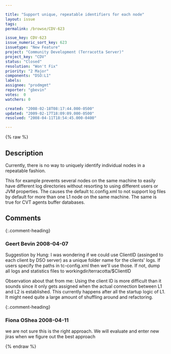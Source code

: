 ```yaml
---

title: "Support unique, repeatable identifiers for each node"
layout: issue
tags: 
permalink: /browse/CDV-623

issue_key: CDV-623
issue_numeric_sort_key: 623
issuetype: "New Feature"
project: "Community Development (Terracotta Server)"
project_key: "CDV"
status: "Closed"
resolution: "Won't Fix"
priority: "2 Major"
components: "DSO:L1"
labels: 
assignee: "prodmgmt"
reporter: "gbevin"
votes:  0
watchers: 0

created: "2008-02-18T08:17:44.000-0500"
updated: "2009-02-17T18:09:09.000-0500"
resolved: "2008-04-11T18:54:45.000-0400"

---
```




{% raw %}



## Description

<div markdown="1" class="description">

Currently, there is no way to uniquely identify individual nodes in a repeatable fashion.

This for example prevents several nodes on the same machine to easily have different log directories without resorting to using different users or JVM properties. The causes the default tc.config.xml to not support log files by default for more than one L1 node on the same machine. The same is true for CVT agents buffer databases.

</div>

## Comments


{:.comment-heading}
### **Geert Bevin** <span class="date">2008-04-07</span>

<div markdown="1" class="comment">

Suggestion by Hung:
I was wondering if we could use ClientID (assinged to each client by DSO server) as a unique folder name for the clients' logs. If users specify the paths in tc-config.xml then we'll use those. If not, dump all logs and statistics files to  workingdir/terracotta/$ClientID

Observation about that from me:
Using the client ID is more difficult than it sounds since it only gets assigned when the actual connection between L1 and L2 is established. This currently happens after all the startup logic of L1. It might need quite a large amount of shuffling around and refactoring.


</div>


{:.comment-heading}
### **Fiona OShea** <span class="date">2008-04-11</span>

<div markdown="1" class="comment">

we are not sure this is the right approach. We will evaluate and enter new jiras when we figure out the best approach

</div>



{% endraw %}
